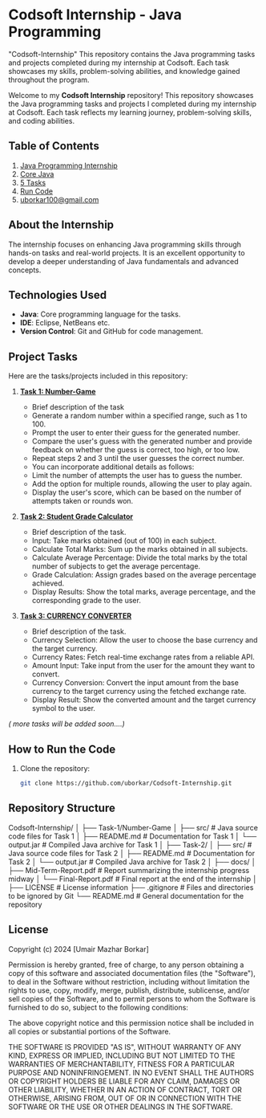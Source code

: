 # Codsoft Internship - Java Programming
"Codsoft-Internship" This repository contains the Java programming tasks and projects completed during my internship at Codsoft. 
Each task showcases my skills, problem-solving abilities, and knowledge gained throughout the program. 

Welcome to my **Codsoft Internship** repository! This repository showcases the Java programming tasks and projects I completed during my internship at Codsoft. Each task reflects my learning journey, problem-solving skills, and coding abilities.

## Table of Contents
1. [Java Programming Internship](#Codsoft-internship)
2. [Core Java](#Javaprogramming)
3. [5 Tasks](#Internship-tasks)
4. [Run Code](#git-clone-https://github.com/yourusername/Codsoft-Internship.git)
5. [uborkar100@gmail.com ](#uborkar100@gmail.com)

## About the Internship
The internship focuses on enhancing Java programming skills through hands-on tasks and real-world projects. It is an excellent opportunity to develop a deeper understanding of Java fundamentals and advanced concepts.

## Technologies Used
- **Java**: Core programming language for the tasks.
- **IDE**: Eclipse, NetBeans etc.
- **Version Control**: Git and GitHub for code management.

## Project Tasks
Here are the tasks/projects included in this repository:
1. **[Task 1: Number-Game](https://github.com/uborkar/Codsoft-Internship/tree/Task-1-Number-Game)**  
   - Brief description of the task
   - Generate a random number within a specified range, such as 1 to 100.
   - Prompt the user to enter their guess for the generated number.
   - Compare the user's guess with the generated number and provide feedback on whether the guess is correct, too high, or too low.
   - Repeat steps 2 and 3 until the user guesses the correct number.
   - You can incorporate additional details as follows:
   - Limit the number of attempts the user has to guess the number.
   - Add the option for multiple rounds, allowing the user to play again.
   - Display the user's score, which can be based on the number of attempts taken or rounds won.
     
2. **[Task 2: Student Grade Calculator](https://github.com/uborkar/Codsoft-Internship.git/)**  
   - Brief description of the task.
   - Input: Take marks obtained (out of 100) in each subject.
   - Calculate Total Marks: Sum up the marks obtained in all subjects.
   - Calculate Average Percentage: Divide the total marks by the total number of subjects to get the average percentage.
   - Grade Calculation: Assign grades based on the average percentage achieved.
   - Display Results: Show the total marks, average percentage, and the corresponding grade to the user.
     
3. **[Task 3: CURRENCY CONVERTER](https://github.com/uborkar/Codsoft-Internship/commit/8c478fbb408007d2276d6c9b665ed7eb440b3cae)**  
   - Brief description of the task.
   - Currency Selection: Allow the user to choose the base currency and the target currency.
   - Currency Rates: Fetch real-time exchange rates from a reliable API.
   - Amount Input: Take input from the user for the amount they want to convert.
   - Currency Conversion: Convert the input amount from the base currency to the target currency using the fetched exchange rate.
   - Display Result: Show the converted amount and the target currency symbol to the user.

*( more tasks will be added soon....)*

## How to Run the Code
1. Clone the repository:
   ```bash
   git clone https://github.com/uborkar/Codsoft-Internship.git

## **Repository Structure**
   Codsoft-Internship/
│
├── Task-1/Number-Game
│   ├── src/                # Java source code files for Task 1
│   ├── README.md           # Documentation for Task 1
│   └── output.jar          # Compiled Java archive for Task 1
│
├── Task-2/
│   ├── src/                # Java source code files for Task 2
│   ├── README.md           # Documentation for Task 2
│   └── output.jar          # Compiled Java archive for Task 2
│
├── docs/
│   ├── Mid-Term-Report.pdf # Report summarizing the internship progress midway
│   └── Final-Report.pdf    # Final report at the end of the internship
│
├── LICENSE                 # License information
├── .gitignore              # Files and directories to be ignored by Git
└── README.md               # General documentation for the repository

## License

Copyright (c) 2024 [Umair Mazhar Borkar]

Permission is hereby granted, free of charge, to any person obtaining a copy
of this software and associated documentation files (the "Software"), to deal
in the Software without restriction, including without limitation the rights
to use, copy, modify, merge, publish, distribute, sublicense, and/or sell
copies of the Software, and to permit persons to whom the Software is
furnished to do so, subject to the following conditions:

The above copyright notice and this permission notice shall be included in all
copies or substantial portions of the Software.

THE SOFTWARE IS PROVIDED "AS IS", WITHOUT WARRANTY OF ANY KIND, EXPRESS OR
IMPLIED, INCLUDING BUT NOT LIMITED TO THE WARRANTIES OF MERCHANTABILITY,
FITNESS FOR A PARTICULAR PURPOSE AND NONINFRINGEMENT. IN NO EVENT SHALL THE
AUTHORS OR COPYRIGHT HOLDERS BE LIABLE FOR ANY CLAIM, DAMAGES OR OTHER
LIABILITY, WHETHER IN AN ACTION OF CONTRACT, TORT OR OTHERWISE, ARISING FROM,
OUT OF OR IN CONNECTION WITH THE SOFTWARE OR THE USE OR OTHER DEALINGS IN THE
SOFTWARE.

